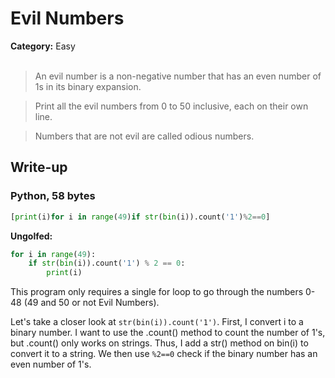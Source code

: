 <h1>Evil Numbers</h1>
<b>Category:</b> Easy
<br><br>

> An evil number is a non-negative number that has an even number of 1s in its binary expansion.

> Print all the evil numbers from 0 to 50 inclusive, each on their own line.

> Numbers that are not evil are called odious numbers.

<h2>Write-up</h2>

<h3>Python, 58 bytes</h3>


```Python
[print(i)for i in range(49)if str(bin(i)).count('1')%2==0]
```

<b>Ungolfed:</b>

```Python
for i in range(49):
    if str(bin(i)).count('1') % 2 == 0:
        print(i)
```


This program only requires a single for loop to go through the numbers 0-48 (49 and 50 or not Evil Numbers).

Let's take a closer look at `str(bin(i)).count('1')`. First, I convert i to a binary number. I want to use the .count() method to count the number of 1's, but .count() only works on strings. Thus, I add a str() method on bin(i) to convert it to a string. We then use `%2==0` check if the binary number has an even number of 1's.